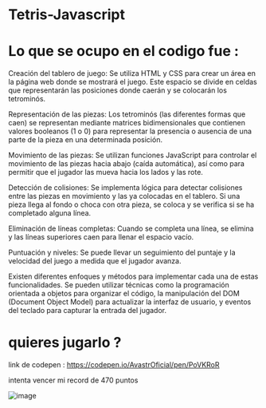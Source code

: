 # Tetris-Javascript

# Lo que se ocupo en el codigo fue :

Creación del tablero de juego: Se utiliza HTML y CSS para crear un área en la página web donde se mostrará el juego. Este espacio se divide en celdas que representarán las posiciones donde caerán y se colocarán los tetrominós.

Representación de las piezas: Los tetrominós (las diferentes formas que caen) se representan mediante matrices bidimensionales que contienen valores booleanos (1 o 0) para representar la presencia o ausencia de una parte de la pieza en una determinada posición.

Movimiento de las piezas: Se utilizan funciones JavaScript para controlar el movimiento de las piezas hacia abajo (caída automática), así como para permitir que el jugador las mueva hacia los lados y las rote.

Detección de colisiones: Se implementa lógica para detectar colisiones entre las piezas en movimiento y las ya colocadas en el tablero. Si una pieza llega al fondo o choca con otra pieza, se coloca y se verifica si se ha completado alguna línea.

Eliminación de líneas completas: Cuando se completa una línea, se elimina y las líneas superiores caen para llenar el espacio vacío.

Puntuación y niveles: Se puede llevar un seguimiento del puntaje y la velocidad del juego a medida que el jugador avanza.

Existen diferentes enfoques y métodos para implementar cada una de estas funcionalidades. Se pueden utilizar técnicas como la programación orientada a objetos para organizar el código, la manipulación del DOM (Document Object Model) para actualizar la interfaz de usuario, y eventos del teclado para capturar la entrada del jugador.

# quieres jugarlo ? 
link de codepen : https://codepen.io/AvastrOficial/pen/PoVKRoR

intenta vencer mi record de 470 puntos 

![image](https://github.com/AvastrOficial/Tetris-Javascript/assets/91764815/ec5c6b84-5beb-4a36-9add-6e6706ea0639)
